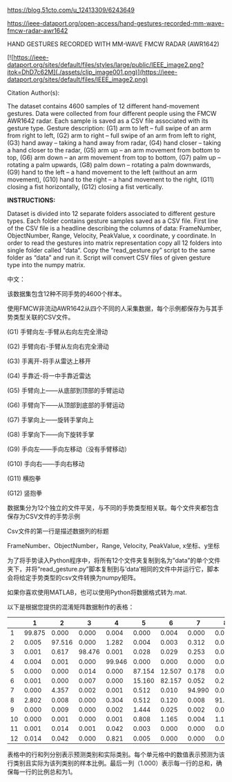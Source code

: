 https://blog.51cto.com/u_12413309/6243649

https://ieee-dataport.org/open-access/hand-gestures-recorded-mm-wave-fmcw-radar-awr1642

HAND GESTURES RECORDED WITH MM-WAVE FMCW RADAR (AWR1642)

[![https://ieee-dataport.org/sites/default/files/styles/large/public/IEEE_image2.png?itok=DhD7c62M](./assets/clip_image001.png)](https://ieee-dataport.org/sites/default/files/IEEE_image2.png)

Citation Author(s):

The dataset contains 4600 samples of 12 different hand-movement gestures. Data were collected from four different people using the FMCW AWR1642 radar. Each sample is saved as a CSV file associated with its gesture type. Gesture description: (G1) arm to left – full swipe of an arm from right to left, (G2) arm to right – full swipe of an arm from left to right, (G3) hand away – taking a hand away from radar, (G4) hand closer – taking a hand closer to the radar, (G5) arm up – an arm movement from bottom to top, (G6) arm down – an arm movement from top to bottom, (G7) palm up – rotating a palm upwards, (G8) palm down – rotating a palm downwards, (G9) hand to the left – a hand movement to the left (without an arm movement), (G10) hand to the right – a hand movement to the right, (G11) closing a fist horizontally, (G12) closing a fist vertically.

**INSTRUCTIONS:**

Dataset is divided into 12 separate folders associated to different gesture types. Each folder contains gesture samples saved as a CSV file. First line of the CSV file is a headline describing the columns of data: FrameNumber, ObjectNumber, Range, Velocity, PeakValue, x coordinate, y coordinate. In order to read the gestures into matrix representation copy all 12 folders into single folder called “data”. Copy the “read_gesture.py” script to the same folder as “data” and run it. Script will convert CSV files of given gesture type into the numpy matrix.

中文：

该数据集包含12种不同手势的4600个样本。

使用FMCW非流动AWR1642从四个不同的人采集数据，每个示例都保存为与其手势类型关联的CSV文件。

(G1) 手臂向左-手臂从右向左完全滑动

(G2) 手臂向右-手臂从左向右完全滑动

(G3) 手离开-将手从雷达上移开

(G4) 手靠近-将一中手靠近雷达

(G5) 手臂向上——从底部到顶部的手臂运动

(G6) 手臂向下——从顶部到底部的手臂运动

(G7) 手掌向上——旋转手掌向上

(G8) 手掌向下——向下旋转手掌

(G9) 手向左——手向左移动（没有手臂移动）

(G10) 手向右——手向右移动

(G11) 横抱拳

(G12) 竖抱拳

数据集分为12个独立的文件平吴，与不同的手势类型相关联。每个文件夹都包含保存为CSV文件的手势示例

Csv文件的第一行是描述数据列的标题

FrameNumber、ObjectNumber，Range, Velocity, PeakValue, x坐标、y坐标

为了将手势读入Python程序中，将所有12个文件夹复制到名为”data”的单个文件夹下，并将“read_gesture.py”脚本复制到与’data’相同的文件中并运行它，脚本会将给定手势类型的csv文件转换为numpy矩阵。

如果你喜欢使用MATLAB，也可以使用Python将数据格式转为.mat.



以下是根据您提供的混淆矩阵数据制作的表格：

|    | 1      | 2      | 3      | 4      | 5      | 6      | 7      | 8      | 9      | 10     | 11     | 12     |
| -- | ------ | ------ | ------ | ------ | ------ | ------ | ------ | ------ | ------ | ------ | ------ | ------ |
| 1  | 99.875 | 0.000  | 0.000  | 0.004  | 0.000  | 0.004  | 0.000  | 0.061  | 0.002  | 0.000  | 0.033  | 0.021  |
| 2  | 0.005  | 97.516 | 0.000  | 1.282  | 0.004  | 0.003  | 0.312  | 0.014  | 0.017  | 0.411  | 0.112  | 0.325  |
| 3  | 0.001  | 0.617  | 98.476 | 0.001  | 0.028  | 0.029  | 0.253  | 0.000  | 0.000  | 0.000  | 0.563  | 0.032  |
| 4  | 0.004  | 0.001  | 0.000  | 99.946 | 0.000  | 0.000  | 0.000  | 0.000  | 0.000  | 0.000  | 0.007  | 0.041  |
| 5  | 0.000  | 0.000  | 0.014  | 0.000  | 87.154 | 12.507 | 0.178  | 0.027  | 0.006  | 0.112  | 0.001  | 0.001  |
| 6  | 0.001  | 0.000  | 0.007  | 0.000  | 15.160 | 82.157 | 0.052  | 0.277  | 0.319  | 1.000  | 0.713  | 0.315  |
| 7  | 0.000  | 4.357  | 0.002  | 0.001  | 0.512  | 0.010  | 94.990 | 0.000  | 0.003  | 0.056  | 0.023  | 0.047  |
| 8  | 2.802  | 0.008  | 0.000  | 0.304  | 0.512  | 0.120  | 0.008  | 91.919 | 2.067  | 2.148  | 0.095  | 0.017  |
| 9  | 0.000  | 0.009  | 0.000  | 0.002  | 1.444  | 0.025  | 0.002  | 0.047  | 74.676 | 23.639 | 0.108  | 0.045  |
| 10 | 0.000  | 0.001  | 0.000  | 0.001  | 0.808  | 1.165  | 0.004  | 1.194  | 3.916  | 92.871 | 0.031  | 0.011  |
| 11 | 0.001  | 0.014  | 0.001  | 0.042  | 0.003  | 0.000  | 0.000  | 0.000  | 0.000  | 0.001  | 84.138 | 15.799 |
| 12 | 0.014  | 0.042  | 0.000  | 0.821  | 0.005  | 0.000  | 0.000  | 0.001  | 0.016  | 1.266  | 10.372 | 87.462 |

表格中的行和列分别表示预测类别和实际类别。每个单元格中的数值表示预测为该行类别且实际为该列类别的样本比例。最后一列（1.000）表示每一行的总和，确保每一行的比例总和为1。
